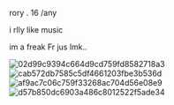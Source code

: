   rory . 16 /any
  
  i rlly like music
 
  im a freak Fr jus lmk..
 
															
                                              

![02d99c9394c664d9cd759fd8582718a3](https://github.com/valraes/valraes/assets/163700085/2c7e3e94-d2ed-4148-ab6e-73c13e52feb6)
![cab572db7585c5df4661203fbe3b536d](https://github.com/valraes/valraes/assets/163700085/e24ab5fc-e9af-4c43-a041-92c28e41fed7)
![af9ac7c06c759f33268ac704d56e08e9](https://github.com/valraes/valraes/assets/163700085/0fabc9ff-bd30-4b0f-8038-7ca81117fe75)
![d57b850dc6903a486c8012522f5ade34](https://github.com/valraes/valraes/assets/163700085/04d4323e-8218-4d07-9e62-107f804db043)
